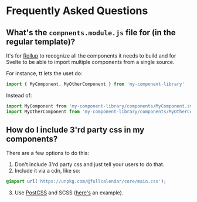 # Frequently Asked Questions

## What's the `compnents.module.js` file for (in the regular template)?

It's for [Rollup](rollupjs.org) to recognize all the components it needs to build and for Svelte to be able to import multiple components from a single source.

For instance, tt lets the uset do:
```javascript
import { MyComponent, MyOtherComponent } from 'my-component-library'
```

Instead of:
```javascript
import MyComponent from 'my-component-library/components/MyComponent.svelte'
import MyOtherComponent from 'my-component-library/components/MyOtherComponent'
```

## How do I include 3'rd party css in my components?

There are a few options to do this:
1. Don't include 3'rd party css and just tell your users to do that.
2. Include it via a cdn, like so:
```css
@import url('https://unpkg.com/@fullcalendar/core/main.css');
```

3. Use [PostCSS](https://github.com/egoist/rollup-plugin-postcss#readme) and SCSS ([here's](https://github.com/YogliB/svelte-fullcalendar/tree/master/examples/svelte) an example).
